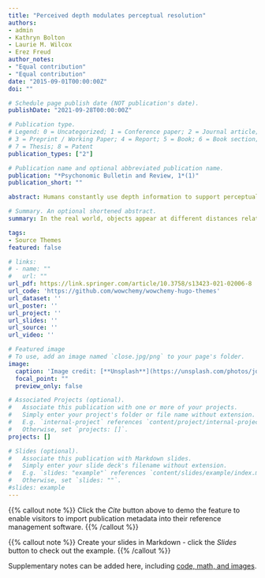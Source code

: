 ```yaml
---
title: "Perceived depth modulates perceptual resolution"
authors:
- admin
- Kathryn Bolton
- Laurie M. Wilcox
- Erez Freud
author_notes:
- "Equal contribution"
- "Equal contribution"
date: "2015-09-01T00:00:00Z"
doi: ""

# Schedule page publish date (NOT publication's date).
publishDate: "2021-09-28T00:00:00Z"

# Publication type.
# Legend: 0 = Uncategorized; 1 = Conference paper; 2 = Journal article;
# 3 = Preprint / Working Paper; 4 = Report; 5 = Book; 6 = Book section;
# 7 = Thesis; 8 = Patent
publication_types: ["2"]

# Publication name and optional abbreviated publication name.
publication: "*Psychonomic Bulletin and Review, 1*(1)"
publication_short: ""

abstract: Humans constantly use depth information to support perceptual decisions about object size and location in space, as well as planning and executing actions. It was recently reported that perceived depth modulates perceptual performance even when depth information is not relevant to the task, with faster shape discrimination for objects perceived as being close to the observer. However, it is yet to be determined if the observed “close advantage” reflects differences in psychophysical sensitivity or response bias. Moreover, it is unclear whether this advantage is generalizable to other viewing situations and tasks. To address these outstanding issues, we evaluated whether visual resolution is modulated by perceived depth defined by 2D pictorial cues. In a series of experiments, we used the method of constant stimuli to measure the precision of perceptual judgements for stimuli positioned at close, far, and flat perceived distances. In Experiment 1, we found that size discrimination was more precise when the object was perceived to be closer to the observers. Experiments 2a and 2b extended this finding to a visual property orthogonal to depth information, by showing superior orientation discrimination for “close” objects. Finally, Experiment 3 demonstrated that the close advantage also occurs when performing high-level perceptual tasks such as face perception. Taken together, our results provide novel evidence that the perceived depth of an object, as defined by pictorial cues, modulates the precision of visual processing for close objects.

# Summary. An optional shortened abstract.
summary: In the real world, objects appear at different distances relative to our body. In this paper, we provide novel evidence that objects that are perceived to be closer to us are processed more quickly and accurately than those that appear farther away. This unique processing benefit is called the "close advantage effect" and is demonstrated using four different psychophysical experiments. 

tags:
- Source Themes
featured: false

# links:
# - name: ""
#   url: ""
url_pdf: https://link.springer.com/article/10.3758/s13423-021-02006-8
url_code: 'https://github.com/wowchemy/wowchemy-hugo-themes'
url_dataset: ''
url_poster: ''
url_project: ''
url_slides: ''
url_source: ''
url_video: ''

# Featured image
# To use, add an image named `close.jpg/png` to your page's folder. 
image:
  caption: 'Image credit: [**Unsplash**](https://unsplash.com/photos/jdD8gXaTZsc)'
  focal_point: ""
  preview_only: false

# Associated Projects (optional).
#   Associate this publication with one or more of your projects.
#   Simply enter your project's folder or file name without extension.
#   E.g. `internal-project` references `content/project/internal-project/index.md`.
#   Otherwise, set `projects: []`.
projects: []

# Slides (optional).
#   Associate this publication with Markdown slides.
#   Simply enter your slide deck's filename without extension.
#   E.g. `slides: "example"` references `content/slides/example/index.md`.
#   Otherwise, set `slides: ""`.
#slides: example
---
```


{{% callout note %}}
Click the *Cite* button above to demo the feature to enable visitors to import publication metadata into their reference management software.
{{% /callout %}}

{{% callout note %}}
Create your slides in Markdown - click the *Slides* button to check out the example.
{{% /callout %}}

Supplementary notes can be added here, including [code, math, and images](https://wowchemy.com/docs/writing-markdown-latex/).
